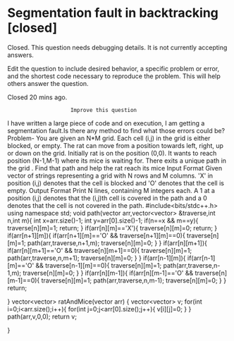 
# Segmentation fault in backtracking [closed]







Closed. This question needs debugging details. It is not currently accepting answers.
                        
                    










 Edit the question to include desired behavior, a specific problem or error, and the shortest code necessary to reproduce the problem. This will help others answer the question.


Closed 20 mins ago.







                        Improve this question
                    



I have written a large piece of code and on execution, I am getting a segmentation fault.Is there any method to find what those errors could be?
Problem-
You are given an N*M grid. Each cell (i,j) in the grid is either blocked, or empty. The rat can move from a position towards left, right, up or down on the grid.
Initially rat is on the position (0,0). It wants to reach position (N-1,M-1) where its mice is waiting for. There exits a unique path in the grid . Find that path and help the rat reach its mice
Input Format
Given vector of strings representing a grid with N rows and M columns.
'X' in position (i,j) denotes that the cell is blocked and 'O' denotes that the cell is empty.
Output Format
Print N lines, containing M integers each. A 1 at a position (i,j) denotes that the (i,j)th cell is covered in the path and a 0 denotes that the cell is not covered in the path.
#include<bits/stdc++.h>
using namespace std;
void path(vector<string> arr,vector<vector<int>> &traverse,int n,int m){
    int x=arr.size()-1;
    int y=arr[0].size()-1;
    if(n==x && m==y){
        traverse[n][m]=1;
        return;
    }
    if(arr[n][m]=='X'){
        traverse[n][m]=0;
        return;
    }
    if(arr[n+1][m]){
        if(arr[n+1][m]=='O' && traverse[n+1][m]==0){
            traverse[n][m]=1;
            path(arr,traverse,n+1,m);
            traverse[n][m]=0;
        }
    }
    if(arr[n][m+1]){
        if(arr[n][m+1]=='O' && traverse[n][m+1]==0){
            traverse[n][m]=1;
            path(arr,traverse,n,m+1);
            traverse[n][m]=0;
        }
    }
    if(arr[n-1][m]){
        if(arr[n-1][m]=='O' && traverse[n-1][m]==0){
            traverse[n][m]=1;
            path(arr,traverse,n-1,m);
            traverse[n][m]=0;
        }
    }
    if(arr[n][m-1]){
        if(arr[n][m-1]=='O' && traverse[n][m-1]==0){
            traverse[n][m]=1;
            path(arr,traverse,n,m-1);
            traverse[n][m]=0;
        }
    }
    return;
    
}
vector<vector<int>> ratAndMice(vector<string> arr) {
    vector<vector<int>> v;
    for(int i=0;i<arr.size();i++){
        for(int j=0;j<arr[0].size();j++){
            v[i][j]=0;
        }
    }
    path(arr,v,0,0);
    return v;
    
    
}


        